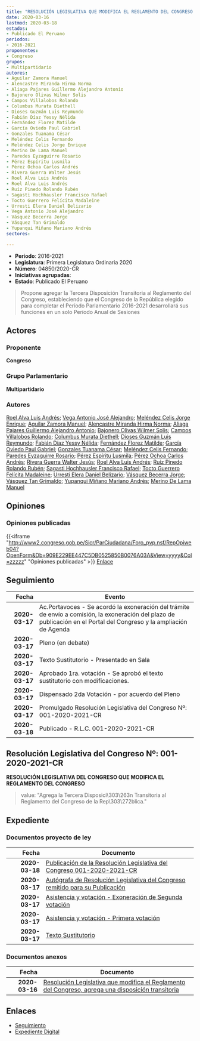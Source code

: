 ```yaml
---
title: "RESOLUCIÓN LEGISLATIVA QUE MODIFICA EL REGLAMENTO DEL CONGRESO AGREGA UNA TERCERA DISPOSICIÓN TRANSITORIA"
date: 2020-03-16
lastmod: 2020-03-18
estados:
- Publicado El Peruano
periodos:
- 2016-2021
proponentes:
- Congreso
grupos:
- Multipartidario
autores:
- Aguilar Zamora Manuel
- Alencastre Miranda Hirma Norma
- Aliaga Pajares Guillermo Alejandro Antonio
- Bajonero Olivas Wilmer Solis
- Campos Villalobos Rolando
- Columbus Murata Diethell
- Dioses Guzmán Luis Reymundo
- Fabián Díaz Yessy Nélida
- Fernández Florez Matilde
- García Oviedo Paul Gabriel
- Gonzales Tuanama César
- Meléndez Celis Fernando
- Meléndez Celis Jorge Enrique
- Merino De Lama Manuel
- Paredes Eyzaguirre Rosario
- Pérez Espíritu Lusmila
- Pérez Ochoa Carlos Andrés
- Rivera Guerra Walter Jesús
- Roel Alva Luis Andrés
- Roel Alva Luis Andrés
- Ruíz Pinedo Rolando Rubén
- Sagasti Hochhausler Francisco Rafael
- Tocto Guerrero Felícita Madaleine
- Urresti Elera Daniel Belizario
- Vega Antonio José Alejandro
- Vásquez Becerra Jorge
- Vásquez Tan Grimaldo
- Yupanqui Miñano Mariano Andrés
sectores:

---
```

- **Periodo**: 2016-2021
- **Legislatura**: Primera Legislatura Ordinaria 2020
- **Número**: 04850/2020-CR
- **Iniciativas agrupadas**: 
- **Estado**: Publicado El Peruano

> Propone agregar la Tercera Disposición Transitoria al Reglamento del Congreso, estableciendo que el Congreso de la República elegido para completar el Período Parlamentario 2016-2021 desarrollará sus funciones en un solo Período Anual de Sesiones


## Actores

### Proponente

**Congreso**

### Grupo Parlamentario

**Multipartidario**

### Autores

[Roel Alva Luis Andrés](mailto:mailto:lroel@congreso.gob.pe); [Vega Antonio José Alejandro](mailto:mailto:jvegaa@congreso.gob.pe); [Meléndez Celis Jorge Enrique](mailto:mailto:jmelendez@congreso.gob.pe); [Aguilar Zamora Manuel](mailto:mailto:maguilarz@congreso.gob.pe); [Alencastre Miranda Hirma Norma](mailto:mailto:halencastre@congreso.gob.pe); [Aliaga Pajares Guillermo Alejandro Antonio](mailto:mailto:galiaga@congreso.gob.pe); [Bajonero Olivas Wilmer Solis](mailto:mailto:wbajonero@congreso.gob.pe); [Campos Villalobos Rolando](mailto:mailto:r_campos@congreso.gob.pe); [Columbus Murata Diethell](mailto:mailto:dcolumbus@congreso.gob.pe); [Dioses Guzmán Luis Reymundo](mailto:mailto:ldioses@congreso.gob.pe); [Fabián Díaz Yessy Nélida](mailto:mailto:yfabian@congreso.gob.pe); [Fernández Florez Matilde](mailto:mailto:mfernandez@congreso.gob.pe); [García Oviedo Paul Gabriel](mailto:mailto:pgarcia@congreso.gob.pe); [Gonzales Tuanama César](mailto:mailto:cgonzales@congreso.gob.pe); [Meléndez Celis Fernando](mailto:mailto:fmelendez@congreso.gob.pe); [Paredes Eyzaguirre Rosario](mailto:mailto:rparedes@congreso.gob.pe); [Pérez Espíritu Lusmila](mailto:mailto:lperez@congreso.gob.pe); [Pérez Ochoa Carlos Andrés](mailto:mailto:cperezo@congreso.gob.pe); [Rivera Guerra Walter Jesús](mailto:mailto:wriverag@congreso.gob.pe); [Roel Alva Luis Andrés](mailto:mailto:lroel@congreso.gob.pe); [Ruíz Pinedo Rolando Rubén](mailto:mailto:rruiz@congreso.gob.pe); [Sagasti Hochhausler Francisco Rafael](mailto:mailto:fsagasti@congreso.gob.pe); [Tocto Guerrero Felícita Madaleine](mailto:mailto:ftocto@congreso.gob.pe); [Urresti Elera Daniel Belizario](mailto:mailto:durresti@congreso.gob.pe); [Vásquez Becerra Jorge](mailto:mailto:jvasquezb@congreso.gob.pe); [Vásquez Tan Grimaldo](mailto:mailto:gvasquez@congreso.gob.pe); [Yupanqui Miñano Mariano Andrés](mailto:mailto:myupanqui@congreso.gob.pe); [Merino De Lama Manuel](mailto:mailto:mmerino@congreso.gob.pe)

## Opiniones

### Opiniones publicadas

{{<iframe "http://www2.congreso.gob.pe/Sicr/ParCiudadana/Foro_pvp.nsf/RepOpiweb04?OpenForm&Db=909E229EE447C5DB0525850B0076A03A&View=yyyy&Col=zzzzz" "Opiniones publicadas" >}}
[Enlace](http://www2.congreso.gob.pe/Sicr/ParCiudadana/Foro_pvp.nsf/RepOpiweb04?OpenForm&Db=909E229EE447C5DB0525850B0076A03A&View=yyyy&Col=zzzzz)


## Seguimiento

| Fecha | Evento |
|------:|--------|
| **2020-03-17** | Ac.Portavoces - Se acordó la exoneración del trámite de envío a comisión, la exoneración del plazo de publicación en el Portal del Congreso y la ampliación de Agenda |
| **2020-03-17** | Pleno (en debate) |
| **2020-03-17** | Texto Sustitutorio - Presentado en Sala |
| **2020-03-17** | Aprobado 1ra. votación - Se aprobó el texto sustitutorio con modificaciones. |
| **2020-03-17** | Dispensado 2da Votación - por acuerdo del Pleno |
| **2020-03-17** | Promulgado Resolución Legislativa del Congreso Nº: 001-2020-2021-CR |
| **2020-03-18** | Publicado - R.L.C. 001-2020-2021-CR |

## Resolución Legislativa del Congreso Nº: 001-2020-2021-CR

**RESOLUCIÓN LEGISLATIVA DEL CONGRESO QUE MODIFICA EL REGLAMENTO DEL CONGRESO**

> value: "Agrega la Tercera Disposici\303\263n Transitoria al Reglamento del Congreso de la Rep\303\272blica."


## Expediente

### Documentos proyecto de ley

| Fecha | Documento |
|------:|-----------|
| **2020-03-18** | [Publicación de la Resolución Legislativa del Congreso 001-2020-2021-CR](http://www.leyes.congreso.gob.pe/Documentos/2016_2021/Resolucion_Legislativa_del_Congreso/RLC-001-2020-2021-CR.pdf) |
| **2020-03-17** | [Autógrafa de Resolución Legislativa del Congreso remitido para su Publicación](http://www.leyes.congreso.gob.pe/Documentos/2016_2021/Autografas/Resolucion_Legislativa_del_Congreso/AU0485020200317.pdf) |
| **2020-03-17** | [Asistencia y votación - Exoneración de Segunda votación](http://www.leyes.congreso.gob.pe/Documentos/2016_2021/Asistencia_y_Votacion/Proyectos_de_Ley/Exoneracion_de_Segunda_Votacion/ESV0485020200317.pdf) |
| **2020-03-17** | [Asistencia y votación - Primera votación](http://www.leyes.congreso.gob.pe/Documentos/2016_2021/Asistencia_y_Votacion/Proyectos_de_Ley/AV0485020200317.pdf) |
| **2020-03-17** | [Texto Sustitutorio](http://www.leyes.congreso.gob.pe/Documentos/2016_2021/Texto_Sustitutorio/Proyectos_de_Ley/TS04850_20200316.pdf) |

### Documentos anexos

| Fecha | Documento |
|------:|-----------|
| **2020-03-16** | [Resolución Legislativa que modifica el Reglamento del Congreso, agrega una disposición transitoria](http://www.leyes.congreso.gob.pe/Documentos/2016_2021/Proyectos_de_Ley_y_de_Resoluciones_Legislativas/PL04850-20200316.pdf) |

## Enlaces

- [Seguimiento](http://www2.congreso.gob.pe/Sicr/TraDocEstProc/CLProLey2016.nsf/f7fff46988ca05b1052578e100829cc7/a1c7cfd2ae29fb6c0525852e00217705?OpenDocument)
- [Expediente Digital](http://www2.congreso.gob.pe/Sicr/TraDocEstProc/Expvirt_2011.nsf/visbusqptramdoc1621/04850?opendocument)

